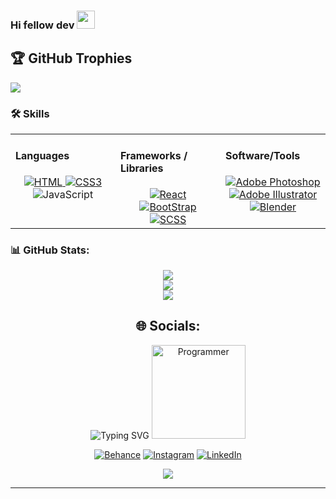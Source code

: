 ### Hi fellow dev <img src="https://media.giphy.com/media/hvRJCLFzcasrR4ia7z/giphy.gif" width="29px" height="29px">


## 🏆 GitHub Trophies
![](https://github-profile-trophy.vercel.app/?username=sureshgrdr&theme=radical&no-frame=true&no-bg=true&margin-w=4)


### 🛠️ Skills

<table><tr><td valign="top" width="33%">
  
#### Languages
  <div align="center">  
      <a href="https://developer.mozilla.org/en-US/docs/Web/JavaScript" target="_blank">
        <img  src="https://img.shields.io/badge/HTML-ff662a?style=for-the-badge&logo=html5&labelColor=20232a&color=ff662a" alt="HTML"  />
      </a> 
      <a href="https://react.dev/" target="_blank">
        <img  src="https://img.shields.io/badge/CSS-ff662a?style=for-the-badge&logo=CSS3&logoColor=2862e9&labelColor=20232a&color=2862e9" alt="CSS3"  />
      </a> 
        <img  src="https://img.shields.io/badge/JavaScript-ff662a?style=for-the-badge&logo=Javascript&labelColor=20232a&color=f7df1e" alt="JavaScript"  />

  </div>
</td>

<td valign="top" width="33%">
  
#### Frameworks / Libraries
  <div align="center">  
        <a href="https://www.java.com/" target="_blank">
            <img src="https://img.shields.io/badge/React-ff662a?style=for-the-badge&logo=React&labelColor=20232a&color=61dafb" alt="React" />
        </a>  
        <a href="https://spring.io/" target="_blank"> 
          <img src="https://img.shields.io/badge/BootStrap-ff662a?style=for-the-badge&logo=Bootstrap&labelColor=20232a&color=6e4ca2" alt="BootStrap" />
        </a>
        <a href="https://www.mysql.com/" target="_blank">
            <img src="https://img.shields.io/badge/SCSS-ff662a?style=for-the-badge&logo=sass&labelColor=20232a&color=cc6699" alt="SCSS" />
        </a>
        
  </div>
</td>  

<td valign="top" width="33%">
 

  #### Software/Tools
  <div align="center">  
    <a href="https://www.linux.org/" target="_blank">
      <img src="https://img.shields.io/badge/Photoshop-ff662a?style=for-the-badge&logo=Adobe%20photoshop&labelColor=20232a&color=31a8ff" alt="Adobe Photoshop" />
    </a>
    <a href="https://cloud.google.com/" target="_blank">
      <img src="https://img.shields.io/badge/Illustrator-ff662a?style=for-the-badge&logo=Adobe%20Illustrator&labelColor=20232a&color=ff9a00" alt="Adobe Illustrator" />
    </a>
    <a href="https://www.docker.com/" target="_blank">
      <img src="https://img.shields.io/badge/Blender-ff662a?style=for-the-badge&logo=Blender&labelColor=20232a&color=e87d0d" alt="Blender" />
    </a>
    
  </div>
</td></tr></table> 

### 📊 GitHub Stats:

<div align="center">

  
![](https://github-readme-stats.vercel.app/api?username=sureshgrdr&theme=gotham&hide_border=true&include_all_commits=true&count_private=true)<br/>
![](https://github-readme-streak-stats.herokuapp.com/?user=sureshgrdr&theme=gotham&hide_border=true)<br/>
![](https://github-readme-stats.vercel.app/api/top-langs/?username=sureshgrdr&theme=gotham&hide_border=true&include_all_commits=true&count_private=true&layout=compact)
</div>

<div align="center">

## 🌐 Socials: 
<img src="https://readme-typing-svg.demolab.com?font=Fira+Code&pause=1000&random=false&width=435&lines=Contact+Me" alt="Typing SVG" />

<img src="https://media.giphy.com/media/v1.Y2lkPTc5MGI3NjExZHNjZXU2bHFmbXliczJnMXk1dmR5M3V5azBndzJ6emo0c2hoa2lyOCZlcD12MV9pbnRlcm5hbF9naWZfYnlfaWQmY3Q9cw/fwbzI2kV3Qrlpkh59e/giphy.gif" alt="Programmer" width="150" />

[![Behance](https://img.shields.io/badge/Behance-1769ff?logo=behance&logoColor=white)](https://behance.net/sureshgrdr) [![Instagram](https://img.shields.io/badge/Instagram-%23E4405F.svg?logo=Instagram&logoColor=white)](https://instagram.com/fantasy.fusion.artistry) [![LinkedIn](https://img.shields.io/badge/LinkedIn-%230077B5.svg?logo=linkedin&logoColor=white)](https://linkedin.com/in/sureshgrdr) 

[![](https://visitcount.itsvg.in/api?id=sureshgrdr&icon=4&color=1)](https://visitcount.itsvg.in)
</div>

---


<!-- Proudly created with GPRM ( https://gprm.itsvg.in ) -->
